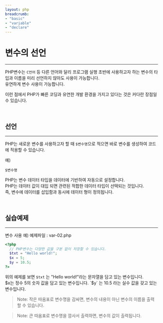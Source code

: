 ```yaml
---
layout: php
breadcrumb:
- "basic"
- "variable"
- "declare"
---
```


# 변수의 선언
---
PHP변수는 `C언어` 등 다른 언어와 달리 프로그램 실행 초반에 사용하고자 하는 변수의 타입과 이름을 미리 선언하지 않아도 사용이 가능합니다.  
유연하게 변수 사용이 가능합니다.

이런 점에서 PHP가 빠른 코딩과 유연한 개발 환경을 가지고 있다는 것은 커다란 장점일 수 있습니다. 

<br>

## 선언
---
PHP는 새로운 변수를 사용하고자 할 때 `$변수명`으로 적으면 바로 변수를 생성하여 코드에 적용할 수 있습니다.

예) 
```
$변수명
```

PHP는 변수 데이터 타입을 데이터에 기반하여 자동으로 설정합니다.  
PHP는 데이터 값이 대입 되면 관련된 적합한 데이터 타입이 선택되는 것입니다.  
즉, 변수에 데이터를 삽입함과 동시에 데이터 형이 정의됩니다. 

<br>

## 실습예제
---
변수 사용 예)
예제파일 : var-02.php
```php
<?php
  // PHP변수는 다양한 값을 구분 없이 저장할 수 있습니다. 
  $txt = "Hello world!";
  $x = 5;
  $y = 10.5;
?> 
```

위의 예제를 보면 `$txt` 는 "Hello world!"라는 문자열을 담고 있는 변수입니다.  
$x는 정수 5의 숫자 값을 담고 있는 변수입니다. `$y` 는 10.5 라는 실수 값을 갖고 있는 변수입니다.

>Note: 작은 따옴표로 변수명을 감싸면, 변수의 내용이 아닌 변수의 이름을 출력할 수 있습니다.  

>Note: 큰 따옴표로 변수명을 깜사서 출력하면, 변수의 값이 출력됩니다.  
